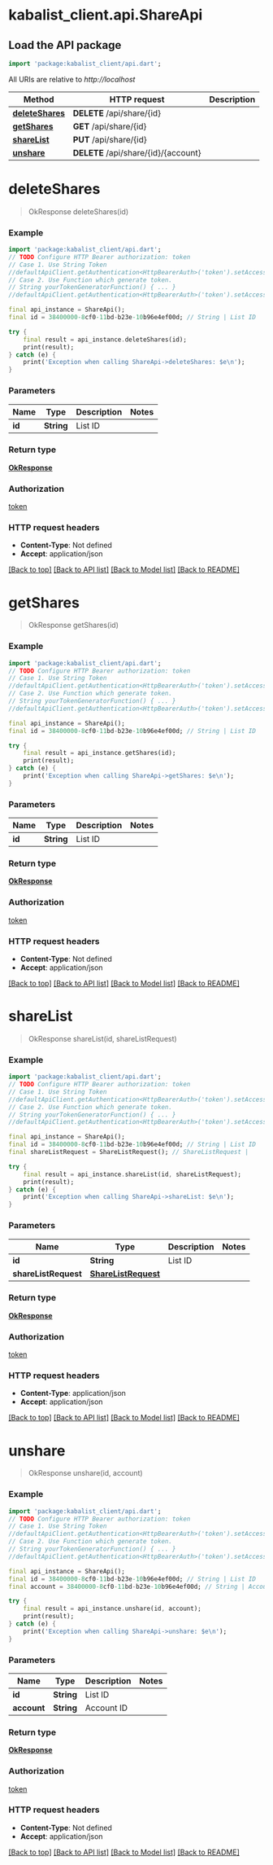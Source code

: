 # kabalist_client.api.ShareApi

## Load the API package
```dart
import 'package:kabalist_client/api.dart';
```

All URIs are relative to *http://localhost*

Method | HTTP request | Description
------------- | ------------- | -------------
[**deleteShares**](ShareApi.md#deleteshares) | **DELETE** /api/share/{id} | 
[**getShares**](ShareApi.md#getshares) | **GET** /api/share/{id} | 
[**shareList**](ShareApi.md#sharelist) | **PUT** /api/share/{id} | 
[**unshare**](ShareApi.md#unshare) | **DELETE** /api/share/{id}/{account} | 


# **deleteShares**
> OkResponse deleteShares(id)



### Example
```dart
import 'package:kabalist_client/api.dart';
// TODO Configure HTTP Bearer authorization: token
// Case 1. Use String Token
//defaultApiClient.getAuthentication<HttpBearerAuth>('token').setAccessToken('YOUR_ACCESS_TOKEN');
// Case 2. Use Function which generate token.
// String yourTokenGeneratorFunction() { ... }
//defaultApiClient.getAuthentication<HttpBearerAuth>('token').setAccessToken(yourTokenGeneratorFunction);

final api_instance = ShareApi();
final id = 38400000-8cf0-11bd-b23e-10b96e4ef00d; // String | List ID

try {
    final result = api_instance.deleteShares(id);
    print(result);
} catch (e) {
    print('Exception when calling ShareApi->deleteShares: $e\n');
}
```

### Parameters

Name | Type | Description  | Notes
------------- | ------------- | ------------- | -------------
 **id** | **String**| List ID | 

### Return type

[**OkResponse**](OkResponse.md)

### Authorization

[token](../README.md#token)

### HTTP request headers

 - **Content-Type**: Not defined
 - **Accept**: application/json

[[Back to top]](#) [[Back to API list]](../README.md#documentation-for-api-endpoints) [[Back to Model list]](../README.md#documentation-for-models) [[Back to README]](../README.md)

# **getShares**
> OkResponse getShares(id)



### Example
```dart
import 'package:kabalist_client/api.dart';
// TODO Configure HTTP Bearer authorization: token
// Case 1. Use String Token
//defaultApiClient.getAuthentication<HttpBearerAuth>('token').setAccessToken('YOUR_ACCESS_TOKEN');
// Case 2. Use Function which generate token.
// String yourTokenGeneratorFunction() { ... }
//defaultApiClient.getAuthentication<HttpBearerAuth>('token').setAccessToken(yourTokenGeneratorFunction);

final api_instance = ShareApi();
final id = 38400000-8cf0-11bd-b23e-10b96e4ef00d; // String | List ID

try {
    final result = api_instance.getShares(id);
    print(result);
} catch (e) {
    print('Exception when calling ShareApi->getShares: $e\n');
}
```

### Parameters

Name | Type | Description  | Notes
------------- | ------------- | ------------- | -------------
 **id** | **String**| List ID | 

### Return type

[**OkResponse**](OkResponse.md)

### Authorization

[token](../README.md#token)

### HTTP request headers

 - **Content-Type**: Not defined
 - **Accept**: application/json

[[Back to top]](#) [[Back to API list]](../README.md#documentation-for-api-endpoints) [[Back to Model list]](../README.md#documentation-for-models) [[Back to README]](../README.md)

# **shareList**
> OkResponse shareList(id, shareListRequest)



### Example
```dart
import 'package:kabalist_client/api.dart';
// TODO Configure HTTP Bearer authorization: token
// Case 1. Use String Token
//defaultApiClient.getAuthentication<HttpBearerAuth>('token').setAccessToken('YOUR_ACCESS_TOKEN');
// Case 2. Use Function which generate token.
// String yourTokenGeneratorFunction() { ... }
//defaultApiClient.getAuthentication<HttpBearerAuth>('token').setAccessToken(yourTokenGeneratorFunction);

final api_instance = ShareApi();
final id = 38400000-8cf0-11bd-b23e-10b96e4ef00d; // String | List ID
final shareListRequest = ShareListRequest(); // ShareListRequest | 

try {
    final result = api_instance.shareList(id, shareListRequest);
    print(result);
} catch (e) {
    print('Exception when calling ShareApi->shareList: $e\n');
}
```

### Parameters

Name | Type | Description  | Notes
------------- | ------------- | ------------- | -------------
 **id** | **String**| List ID | 
 **shareListRequest** | [**ShareListRequest**](ShareListRequest.md)|  | 

### Return type

[**OkResponse**](OkResponse.md)

### Authorization

[token](../README.md#token)

### HTTP request headers

 - **Content-Type**: application/json
 - **Accept**: application/json

[[Back to top]](#) [[Back to API list]](../README.md#documentation-for-api-endpoints) [[Back to Model list]](../README.md#documentation-for-models) [[Back to README]](../README.md)

# **unshare**
> OkResponse unshare(id, account)



### Example
```dart
import 'package:kabalist_client/api.dart';
// TODO Configure HTTP Bearer authorization: token
// Case 1. Use String Token
//defaultApiClient.getAuthentication<HttpBearerAuth>('token').setAccessToken('YOUR_ACCESS_TOKEN');
// Case 2. Use Function which generate token.
// String yourTokenGeneratorFunction() { ... }
//defaultApiClient.getAuthentication<HttpBearerAuth>('token').setAccessToken(yourTokenGeneratorFunction);

final api_instance = ShareApi();
final id = 38400000-8cf0-11bd-b23e-10b96e4ef00d; // String | List ID
final account = 38400000-8cf0-11bd-b23e-10b96e4ef00d; // String | Account ID

try {
    final result = api_instance.unshare(id, account);
    print(result);
} catch (e) {
    print('Exception when calling ShareApi->unshare: $e\n');
}
```

### Parameters

Name | Type | Description  | Notes
------------- | ------------- | ------------- | -------------
 **id** | **String**| List ID | 
 **account** | **String**| Account ID | 

### Return type

[**OkResponse**](OkResponse.md)

### Authorization

[token](../README.md#token)

### HTTP request headers

 - **Content-Type**: Not defined
 - **Accept**: application/json

[[Back to top]](#) [[Back to API list]](../README.md#documentation-for-api-endpoints) [[Back to Model list]](../README.md#documentation-for-models) [[Back to README]](../README.md)

